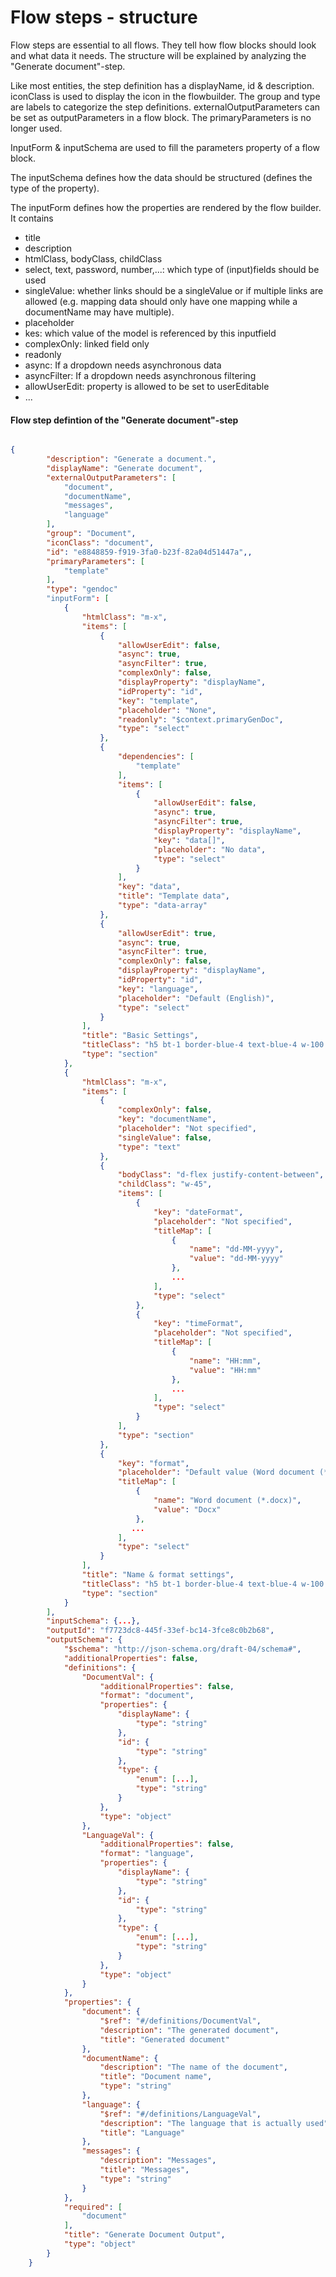 # Flow steps - structure

Flow steps are essential to all flows. They tell how flow blocks should look and what data it needs. The structure will be explained by analyzing the "Generate document"-step.

Like most entities, the step definition has a displayName, id & description. 
iconClass is used to display the icon in the flowbuilder. 
The group and type are labels to categorize the step definitions.
externalOutputParameters can be set as outputParameters in a flow block.
The primaryParameters is no longer used.

InputForm & inputSchema are used to fill the parameters property of a flow block.

The inputSchema defines how the data should be structured (defines the type of the property).

The inputForm defines how the properties are rendered by the flow builder. It contains 
- title
- description
- htmlClass, bodyClass, childClass
- select, text, password, number,...: which type of (input)fields should be used
- singleValue: whether links should be a singleValue or if multiple links are allowed (e.g. mapping data should only have one mapping while a documentName may have multiple).
- placeholder
- kes: which value of the model is referenced by this inputfield
- complexOnly: linked field only
- readonly
- async: If a dropdown needs asynchronous data
- asyncFilter: If a dropdown needs asynchronous filtering
- allowUserEdit: property is allowed to be set to userEditable
- ...

#### Flow step defintion of the "Generate document"-step

```json

{
        "description": "Generate a document.",
        "displayName": "Generate document",
        "externalOutputParameters": [
            "document",
            "documentName",
            "messages",
            "language"
        ],
        "group": "Document",
        "iconClass": "document",
        "id": "e8848859-f919-3fa0-b23f-82a04d51447a",,
        "primaryParameters": [
            "template"
        ],
        "type": "gendoc"
        "inputForm": [
            {
                "htmlClass": "m-x",
                "items": [
                    {
                        "allowUserEdit": false,
                        "async": true,
                        "asyncFilter": true,
                        "complexOnly": false,
                        "displayProperty": "displayName",
                        "idProperty": "id",
                        "key": "template",
                        "placeholder": "None",
                        "readonly": "$context.primaryGenDoc",
                        "type": "select"
                    },
                    {
                        "dependencies": [
                            "template"
                        ],
                        "items": [
                            {
                                "allowUserEdit": false,
                                "async": true,
                                "asyncFilter": true,
                                "displayProperty": "displayName",
                                "key": "data[]",
                                "placeholder": "No data",
                                "type": "select"
                            }
                        ],
                        "key": "data",
                        "title": "Template data",
                        "type": "data-array"
                    },
                    {
                        "allowUserEdit": true,
                        "async": true,
                        "asyncFilter": true,
                        "complexOnly": false,
                        "displayProperty": "displayName",
                        "idProperty": "id",
                        "key": "language",
                        "placeholder": "Default (English)",
                        "type": "select"
                    }
                ],
                "title": "Basic Settings",
                "titleClass": "h5 bt-1 border-blue-4 text-blue-4 w-100 mt-3",
                "type": "section"
            },
            {
                "htmlClass": "m-x",
                "items": [
                    {
                        "complexOnly": false,
                        "key": "documentName",
                        "placeholder": "Not specified",
                        "singleValue": false,
                        "type": "text"
                    },
                    {
                        "bodyClass": "d-flex justify-content-between",
                        "childClass": "w-45",
                        "items": [
                            {
                                "key": "dateFormat",
                                "placeholder": "Not specified",
                                "titleMap": [
                                    {
                                        "name": "dd-MM-yyyy",
                                        "value": "dd-MM-yyyy"
                                    },
                                    ...
                                ],
                                "type": "select"
                            },
                            {
                                "key": "timeFormat",
                                "placeholder": "Not specified",
                                "titleMap": [
                                    {
                                        "name": "HH:mm",
                                        "value": "HH:mm"
                                    },
                                    ...
                                ],
                                "type": "select"
                            }
                        ],
                        "type": "section"
                    },
                    {
                        "key": "format",
                        "placeholder": "Default value (Word document (*.docx))",
                        "titleMap": [
                            {
                                "name": "Word document (*.docx)",
                                "value": "Docx"
                            },
                           ...
                        ],
                        "type": "select"
                    }
                ],
                "title": "Name & format settings",
                "titleClass": "h5 bt-1 border-blue-4 text-blue-4 w-100 mt-3",
                "type": "section"
            }
        ],
        "inputSchema": {...},
        "outputId": "f7723dc8-445f-33ef-bc14-3fce8c0b2b68",
        "outputSchema": {
            "$schema": "http://json-schema.org/draft-04/schema#",
            "additionalProperties": false,
            "definitions": {
                "DocumentVal": {
                    "additionalProperties": false,
                    "format": "document",
                    "properties": {
                        "displayName": {
                            "type": "string"
                        },
                        "id": {
                            "type": "string"
                        },
                        "type": {
                            "enum": [...],
                            "type": "string"
                        }
                    },
                    "type": "object"
                },
                "LanguageVal": {
                    "additionalProperties": false,
                    "format": "language",
                    "properties": {
                        "displayName": {
                            "type": "string"
                        },
                        "id": {
                            "type": "string"
                        },
                        "type": {
                            "enum": [...],
                            "type": "string"
                        }
                    },
                    "type": "object"
                }
            },
            "properties": {
                "document": {
                    "$ref": "#/definitions/DocumentVal",
                    "description": "The generated document",
                    "title": "Generated document"
                },
                "documentName": {
                    "description": "The name of the document",
                    "title": "Document name",
                    "type": "string"
                },
                "language": {
                    "$ref": "#/definitions/LanguageVal",
                    "description": "The language that is actually used",
                    "title": "Language"
                },
                "messages": {
                    "description": "Messages",
                    "title": "Messages",
                    "type": "string"
                }
            },
            "required": [
                "document"
            ],
            "title": "Generate Document Output",
            "type": "object"
        }
    }
```
